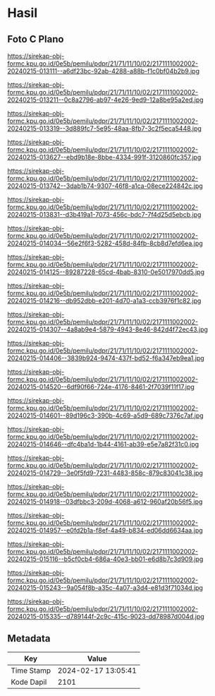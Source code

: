 # Hasil

## Foto C Plano

https://sirekap-obj-formc.kpu.go.id/0e5b/pemilu/pdpr/21/71/11/10/02/2171111002002-20240215-013111--a6df23bc-92ab-4288-a88b-f1c0bf04b2b9.jpg

https://sirekap-obj-formc.kpu.go.id/0e5b/pemilu/pdpr/21/71/11/10/02/2171111002002-20240215-013211--0c8a2796-ab97-4e26-9ed9-12a8be95a2ed.jpg

https://sirekap-obj-formc.kpu.go.id/0e5b/pemilu/pdpr/21/71/11/10/02/2171111002002-20240215-013319--3d889fc7-5e95-48aa-8fb7-3c2f5eca5448.jpg

https://sirekap-obj-formc.kpu.go.id/0e5b/pemilu/pdpr/21/71/11/10/02/2171111002002-20240215-013627--ebd9b18e-8bbe-4334-991f-3120860fc357.jpg

https://sirekap-obj-formc.kpu.go.id/0e5b/pemilu/pdpr/21/71/11/10/02/2171111002002-20240215-013742--3dab1b74-9307-46f8-a1ca-08ece224842c.jpg

https://sirekap-obj-formc.kpu.go.id/0e5b/pemilu/pdpr/21/71/11/10/02/2171111002002-20240215-013831--d3b419a1-7073-456c-bdc7-7f4d25d5ebcb.jpg

https://sirekap-obj-formc.kpu.go.id/0e5b/pemilu/pdpr/21/71/11/10/02/2171111002002-20240215-014034--56e2f6f3-5282-458d-84fb-8cb8d7efd6ea.jpg

https://sirekap-obj-formc.kpu.go.id/0e5b/pemilu/pdpr/21/71/11/10/02/2171111002002-20240215-014125--89287228-65cd-4bab-8310-0e5017970dd5.jpg

https://sirekap-obj-formc.kpu.go.id/0e5b/pemilu/pdpr/21/71/11/10/02/2171111002002-20240215-014216--db952dbb-e201-4d70-a1a3-ccb3976f1c82.jpg

https://sirekap-obj-formc.kpu.go.id/0e5b/pemilu/pdpr/21/71/11/10/02/2171111002002-20240215-014307--4a8ab9e4-5879-4943-8e46-842d4f72ec43.jpg

https://sirekap-obj-formc.kpu.go.id/0e5b/pemilu/pdpr/21/71/11/10/02/2171111002002-20240215-014406--3839b924-9474-437f-bd52-f6a347eb9ea1.jpg

https://sirekap-obj-formc.kpu.go.id/0e5b/pemilu/pdpr/21/71/11/10/02/2171111002002-20240215-014520--6df90f66-724e-4176-8461-2f7039f11f17.jpg

https://sirekap-obj-formc.kpu.go.id/0e5b/pemilu/pdpr/21/71/11/10/02/2171111002002-20240215-014601--89d196c3-390b-4c69-a5d9-689c7376c7af.jpg

https://sirekap-obj-formc.kpu.go.id/0e5b/pemilu/pdpr/21/71/11/10/02/2171111002002-20240215-014646--dfc4ba1d-1b44-4161-ab39-e5e7a82f31c0.jpg

https://sirekap-obj-formc.kpu.go.id/0e5b/pemilu/pdpr/21/71/11/10/02/2171111002002-20240215-014729--3e0f5fd9-7231-4483-858c-879c83041c38.jpg

https://sirekap-obj-formc.kpu.go.id/0e5b/pemilu/pdpr/21/71/11/10/02/2171111002002-20240215-014918--03dfbbc3-209d-4068-a612-960af20b56f5.jpg

https://sirekap-obj-formc.kpu.go.id/0e5b/pemilu/pdpr/21/71/11/10/02/2171111002002-20240215-014957--e0fd2b1a-f8ef-4a49-b834-ed06dd6634aa.jpg

https://sirekap-obj-formc.kpu.go.id/0e5b/pemilu/pdpr/21/71/11/10/02/2171111002002-20240215-015116--b5cf0cb4-686a-40e3-bb01-e6d8b7c3d909.jpg

https://sirekap-obj-formc.kpu.go.id/0e5b/pemilu/pdpr/21/71/11/10/02/2171111002002-20240215-015243--9a054f8b-a35c-4a07-a3d4-e81d3f71034d.jpg

https://sirekap-obj-formc.kpu.go.id/0e5b/pemilu/pdpr/21/71/11/10/02/2171111002002-20240215-015335--d789144f-2c9c-415c-9023-dd78987d004d.jpg


## Metadata

| Key        | Value               |
| ---------- | ------------------- |
| Time Stamp | 2024-02-17 13:05:41 |
| Kode Dapil | 2101                |



